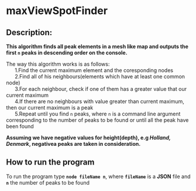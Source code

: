 # maxViewSpotFinder

## Description:

**This algorithm finds all peak elements in a mesh like map and outputs the first `n` peaks in descending order on the console.**

The way this algorithm works is as follows:<br/>
&nbsp;&nbsp;&nbsp;&nbsp;&nbsp;&nbsp;1.Find the current maximum element and the coresponding nodes<br/>
&nbsp;&nbsp;&nbsp;&nbsp;&nbsp;&nbsp;2.Find all of his neighbours(elements which have at least one common node)<br/>
&nbsp;&nbsp;&nbsp;&nbsp;&nbsp;&nbsp;3.For each neighbour, check if one of them has a greater value that our current maximum<br/>
&nbsp;&nbsp;&nbsp;&nbsp;&nbsp;&nbsp;4.If there are no neighbours with value greater than current maximum, then our current maximum is a peak<br/>
&nbsp;&nbsp;&nbsp;&nbsp;&nbsp;&nbsp;5.Repeat until you find `n` peaks, where `n` is a command line argument corresponding to the number of peaks to be found or until all the peak have been found<br/>

**Assuming we have negative values for height(depth), e.g *Holland, Denmark*, negativea peaks are taken in consideration.**

## How to run the program

To run the program type **`node fileName n`**, where **`fileName`** is a **JSON** file and **`n`** the number of peaks to be found